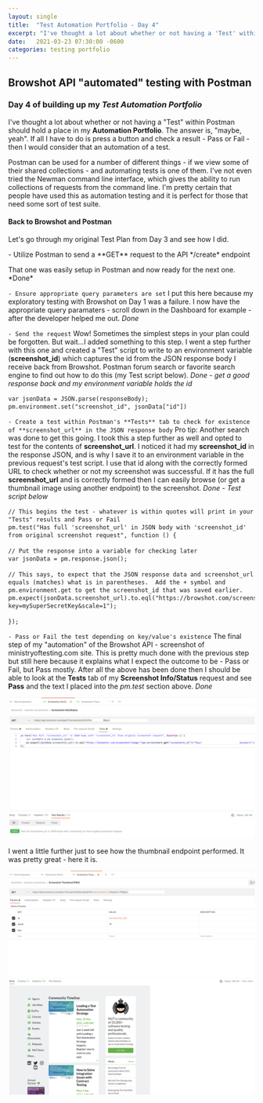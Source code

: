 ```yaml
---
layout: single
title:  "Test Automation Portfolio - Day 4"
excerpt: "I've thought a lot about whether or not having a 'Test' within Postman should hold a place in my Automation Portfolio.  The answer is, 'maybe, yeah'.  If all I have to do is press a button and check a result - Pass or Fail - then I would consider that an automation of a test."
date:   2021-03-23 07:30:00 -0600
categories: testing portfolio
---
```

<style type="text/css">
  .rss-subscribe {
	  display: none;
  }
</style>

## Browshot API "automated" testing with Postman

### Day 4 of building up my *Test Automation Portfolio*
I've thought a lot about whether or not having a "Test" within Postman should hold a place in my **Automation Portfolio**.  The answer is, "maybe, yeah".  If all I have to do is press a button and check a result - Pass or Fail - then I would consider that an automation of a test.

Postman can be used for a number of different things - if we view some of their shared collections - and automating tests is one of them.  I've not even tried the Newman command line interface, which gives the ability to run collections of requests from the command line.  I'm pretty certain that people have used this as automation testing and it is perfect for those that need some sort of test suite.

#### Back to Browshot and Postman
Let's go through my original Test Plan from Day 3 and see how I did.

<p class="notice success">- Utilize Postman to send a **GET** request to the API */create* endpoint</p>
That one was easily setup in Postman and now ready for the next one.  *Done*

`- Ensure appropriate query parameters are set`
I put this here because my exploratory testing with Browshot on Day 1 was a failure.  I now have the appropriate query paramaters - scroll down in the Dashboard for example - after the developer helped me out.  *Done*

`- Send the request`
Wow!  Sometimes the simplest steps in your plan could be forgotten.  But wait...I added something to this step.  I went a step further with this one and created a "Test" script to write to an environment variable (**screenshot_id**) which captures the id from the JSON response body I receive back from Browshot.  Postman forum search or favorite search engine to find out how to do this (my Test script below).  *Done - get a good response back and my environment variable holds the id*
```
var jsonData = JSON.parse(responseBody);
pm.environment.set("screenshot_id", jsonData["id"])
```

`- Create a test within Postman's **Tests** tab to check for existence of **screenshot_url** in the JSON response body`
Pro tip:  Another search was done to get this going.  I took this a step further as well and opted to test for the contents of **screenshot_url**.  I noticed it had my **screenshot_id** in the response JSON, and is why I save it to an environment variable in the previous request's test script.  I use that id along with the correctly formed URL to check whether or not my screenshot was successful.  If it has the full **screenshot_url** and is correctly formed then I can easily browse (or get a thumbnail image using another endpoint) to the screenshot.  *Done - Test script below*
```
// This begins the test - whatever is within quotes will print in your "Tests" results and Pass or Fail
pm.test("Has full 'screenshot_url' in JSON body with 'screenshot_id' from original screenshot request", function () {

// Put the response into a variable for checking later
var jsonData = pm.response.json();

// This says, to expect that the JSON response data and screenshot_url equals (matches) what is in parentheses.  Add the + symbol and pm.environment.get to get the screenshot_id that was saved earlier.
pm.expect(jsonData.screenshot_url).to.eql("https://browshot.com/screenshot/image/"+pm.environment.get("screenshot_id")+"?key=mySuperSecretKey&scale=1");

});
```


`- Pass or Fail the test depending on key/value's existence`
The final step of my "automation" of the Browshot API - screenshot of ministryoftesting.com site.  This is pretty much done with the previous step but still here because it explains what I expect the outcome to be - Pass or Fail, but Pass mostly.  After all the above has been done then I should be able to look at the **Tests** tab of my **Screenshot Info/Status** request and see **Pass** and the text I placed into the *pm.test* section above.  *Done*

![](/assets/images/browshot-screenshot-info-pass.png)

I went a little further just to see how the thumbnail endpoint performed.  It was pretty great - here it is.

![](/assets/images/browshot-thumbnail.png)